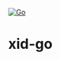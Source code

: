 [![Go](https://github.com/nixberg/xid-go/actions/workflows/go.yml/badge.svg)](https://github.com/nixberg/xid-go/actions/workflows/go.yml)

# xid-go
